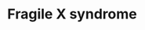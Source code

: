 ---
annotations:
- type: Disease Ontology
  value: autism spectrum disorder
- type: Cell Type Ontology
  value: neuron
- type: Pathway Ontology
  value: brain disease pathway
- type: Disease Ontology
  value: fragile X syndrome
- type: Pathway Ontology
  value: disease pathway
authors:
- Mkass
- Elisson nl
- Andra
- Egonw
- Fehrhart
- Eweitz
- Mkutmon
- Finterly
communities:
- RareDiseases
description: Fragile X syndrome (FXS) is a monogenetic disorder caused by a mutation
  in the FMR1 gene and the most common form of inherited intellectual disability and
  autism spectrum disorder (ASD). Patients with FXS show a range of typical physical
  features such as macro-orchidism in males, a long and narrow face, large and protruding
  ears, and hyperextensible joints. Common comorbidities of FXS are neuropsychiatric
  disorders such as hyperactivity, depression and anxiety.  The mutation of FMR1 in
  FXS disrupts production of the FMR1 gene product, the fragile mental retardation
  protein (FMRP). The main function of FMRP is to locally act as a translational repressor
  for target mRNAs and thereby regulate de novo protein synthesis and ultimately synaptic
  plasticity. FMRP, together with the mTOR pathway and the ERK pathway regulates expression
  of target mRNAsn mediated by stimulation of Group I metabotropic glutamate receptors
  (mGluR) and thereby regulate  α-amino-3-hydroxy-5-methyl-4-isoxazolepropionic acid
  receptor (AMPAR) internalisation and thus long term depression (LTD).  LTD is a
  form of synaptic plasticity which is involved in learning and memory. Lack of FMRP
  leads to exaggerated mGluR dependant LTD, which accounts for most of FXS pathogenesis.
last-edited: 2021-06-24
organisms:
- Homo sapiens
redirect_from:
- /index.php/Pathway:WP4549
- /instance/WP4549
schema-jsonld:
- '@context': https://schema.org/
  '@id': https://wikipathways.github.io/pathways/WP4549.html
  '@type': Dataset
  creator:
    '@type': Organization
    name: WikiPathways
  description: Fragile X syndrome (FXS) is a monogenetic disorder caused by a mutation
    in the FMR1 gene and the most common form of inherited intellectual disability
    and autism spectrum disorder (ASD). Patients with FXS show a range of typical
    physical features such as macro-orchidism in males, a long and narrow face, large
    and protruding ears, and hyperextensible joints. Common comorbidities of FXS are
    neuropsychiatric disorders such as hyperactivity, depression and anxiety.  The
    mutation of FMR1 in FXS disrupts production of the FMR1 gene product, the fragile
    mental retardation protein (FMRP). The main function of FMRP is to locally act
    as a translational repressor for target mRNAs and thereby regulate de novo protein
    synthesis and ultimately synaptic plasticity. FMRP, together with the mTOR pathway
    and the ERK pathway regulates expression of target mRNAsn mediated by stimulation
    of Group I metabotropic glutamate receptors (mGluR) and thereby regulate  α-amino-3-hydroxy-5-methyl-4-isoxazolepropionic
    acid receptor (AMPAR) internalisation and thus long term depression (LTD).  LTD
    is a form of synaptic plasticity which is involved in learning and memory. Lack
    of FMRP leads to exaggerated mGluR dependant LTD, which accounts for most of FXS
    pathogenesis.
  keywords:
  - ''
  - MECP2
  - GRIP1
  - EIF4G1
  - PDK1
  - CAMKIV-CREB Pathway
  - AP2S1
  - CNR1
  - cAMP
  - DAG1
  - GAD1
  - GAB1
  - RAP1GAP
  - GRIN2B
  - NF1
  - ABCD3
  - PICK1
  - PLCB1
  - EIF4EBP2
  - Pathway
  - CYFIP1
  - PPP1CA
  - PIK3CB
  - GPHN
  - AGAP2
  - EEF1A1
  - MAP2K1
  - DLGAP3
  - AP2B1
  - CAMK4
  - CPT1A
  - PIP3
  - CLTA
  - DLG4
  - PLCG1
  - EPS8L1
  - ARAF
  - APP
  - DICER1
  - MEK-ERK-Mnk1 Pathway
  - RPTOR
  - GRB2
  - NTRK2
  - AKT1S1
  - ABAT
  - GABRA1
  - CLTC
  - PRKAR1A
  - BDNF-TrkB Signalling
  - CYFIP2
  - EIF4E
  - PPP3CA
  - BRAF
  - TARBP2
  - FMR1
  - MKNK1
  - TSC1
  - MMP9
  - CAMK1
  - ITPR1
  - GRIA1
  - KRAS
  - CLTB
  - PRKACA
  - GRIA2
  - SRC
  - BDNF
  - GABRG2
  - CAMK2A
  - TTI1
  - TECR
  - CAMK2B
  - GRM5
  - MAP1B
  - PTPN11
  - TBC1D7
  - KCND2
  - FYN
  - GRIN2A
  - ARHGAP32
  - RAF1
  - DNM2
  - GRM1
  - HCN1
  - SLC6A1
  - miR-132
  - KCNC1
  - TSC2
  - CDKN2A
  - GRIP2
  - PPP2R5B
  - GABRB2
  - SH3GL3
  - MLST8
  - PTEN
  - SHC1
  - ALDH3A2
  - AKT1
  - GRIN1
  - SH3GL1
  - EPHA4
  - MAP2K2
  - glutamate
  - SOS1
  - miR-196a
  - RPS6KB1
  - Dynamin-1
  - TELO2
  - ARC
  - endocannabinoids
  - DEPTOR
  - SHANK1
  - AP2M1
  - PTPN5
  - DUSP3
  - HOMER1
  - AGO2
  - miR-125b
  - γ-aminobutyric acid
  - AP2A1
  - CLTCL1
  - ALDH5A1
  - AKAP5
  - MAPK1
  - GABRD
  - EIF4A1
  - 'PI3K-Akt-mTOR '
  - MTOR
  - CREB1
  - SLC16A1
  - PIP2
  - RHEB
  - SYNGAP1
  - PRKCA
  - HOXB8
  license: CC0
  name: Fragile X syndrome
seo: CreativeWork
title: Fragile X syndrome
wpid: WP4549
---